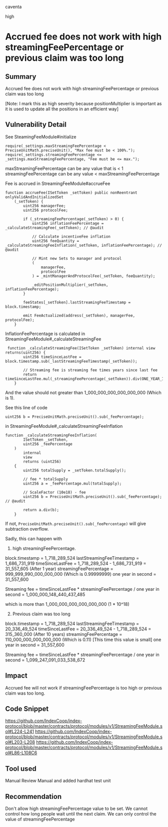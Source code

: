 caventa

high

# Accrued fee does not work with high streamingFeePercentage or previous claim was too long

## Summary
Accrued fee does not work with high streamingFeePercentage or previous claim was too long

[Note: I mark this as high severity because positionMultiplier is important as it is used to update all the positions in an efficient way]

## Vulnerability Detail
See SteamingFeeModule#initialize

```solidity
require(_settings.maxStreamingFeePercentage < PreciseUnitMath.preciseUnit(), "Max fee must be < 100%.");
require(_settings.streamingFeePercentage <= _settings.maxStreamingFeePercentage, "Fee must be <= max.");
```

maxStreamingFeePercentage can be any value that is < 1
streamingFeePercentage can be any value < maxStreamingFeePercentage
        


Fee is accrued in StreamingFeeModule#accrueFee

```solidity
function accrueFee(ISetToken _setToken) public nonReentrant onlyValidAndInitializedSet
    (_setToken) {
        uint256 managerFee;
        uint256 protocolFee;

        if (_streamingFeePercentage(_setToken) > 0) {
            uint256 inflationFeePercentage = _calculateStreamingFee(_setToken); // @audit

            // Calculate incentiveFee inflation
            uint256 feeQuantity = _calculateStreamingFeeInflation(_setToken, inflationFeePercentage); // @audit

            // Mint new Sets to manager and protocol
            (
                managerFee,
                protocolFee
            ) = _mintManagerAndProtocolFee(_setToken, feeQuantity);

            _editPositionMultiplier(_setToken, inflationFeePercentage);
        }

        feeStates[_setToken].lastStreamingFeeTimestamp = block.timestamp;

        emit FeeActualized(address(_setToken), managerFee, protocolFee);
    }
```

InflationFeePercentage is calculated in StreamingFeeModule#_calculateStreamingFee

```solidity
 function _calculateStreamingFee(ISetToken _setToken) internal view returns(uint256) {
        uint256 timeSinceLastFee = block.timestamp.sub(_lastStreamingFeeTimestamp(_setToken));

        // Streaming fee is streaming fee times years since last fee
        return timeSinceLastFee.mul(_streamingFeePercentage(_setToken)).div(ONE_YEAR_IN_SECONDS);
    }
```

And the value should not greater than 1_000_000_000_000_000_000 (Which is 1).

See this line of code

```solidity
uint256 b = PreciseUnitMath.preciseUnit().sub(_feePercentage);
```

in StreamingFeeModule#_calculateStreamingFeeInflation

```solidity
function _calculateStreamingFeeInflation(
        ISetToken _setToken,
        uint256 _feePercentage
    )
        internal
        view
        returns (uint256)
    {
        uint256 totalSupply = _setToken.totalSupply();

        // fee * totalSupply
        uint256 a = _feePercentage.mul(totalSupply);

        // ScaleFactor (10e18) - fee
        uint256 b = PreciseUnitMath.preciseUnit().sub(_feePercentage); // @audit

        return a.div(b);
    }
```    

If not, ```PreciseUnitMath.preciseUnit().sub(_feePercentage)``` will give subtraction overflow.

Sadly, this can happen with 

1) high streamingFeePercentage. 

block.timestamp = 1_718_289_524
lastStreamingFeeTimestamp = 1_686_731_919
timeSinceLastFee = 1_718_289_524 - 1_686_731_919 = 31_557_605 (After 1 year)
streamingFeePercentage = 999_999_990_000_000_000 (Which is 0.99999999)
one year in second = 31_557_600

Streaming fee 
= timeSinceLastFee * streamingFeePercentage / one year in second
= 1_000_000_148_440_437_485

which is more than 1_000_000_000_000_000_000 (1 * 10^18)

2) Previous claim was too long 

block.timestamp = 1_718_289_524
lastStreamingFeeTimestamp = 20_336_49_524
timeSinceLastFee = 20_336_49_524 - 1_718_289_524 =  315_360_000 (After 10 years)
streamingFeePercentage = 110_000_000_000_000_000 (Which is 0.11) [This time this value is small]
one year in second = 31_557_600

Streaming fee 
= timeSinceLastFee * streamingFeePercentage / one year in second
= 1_099_247_091_033_538_672

## Impact
Accrued fee will not work if streamingFeePercentage is too high or previous claim was too long.

## Code Snippet
https://github.com/IndexCoop/index-protocol/blob/master/contracts/protocol/modules/v1/StreamingFeeModule.sol#L224-L241
https://github.com/IndexCoop/index-protocol/blob/master/contracts/protocol/modules/v1/StreamingFeeModule.sol#L203-L208
https://github.com/IndexCoop/index-protocol/blob/master/contracts/protocol/modules/v1/StreamingFeeModule.sol#L86-L108C6
## Tool used

Manual Review
Manual and added hardhat test unit

## Recommendation
Don't allow high streamingFeePercentage value to be set. We cannot control how long people wait until the next claim. We can only control the value of streamingFeePercentage 